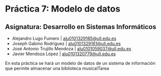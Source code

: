 # Práctica 7: Modelo de datos
## Asignatura: Desarrollo en Sistemas Informáticos
* Alejandro Lugo Fumero         | alu0101329185@ull.edu.es
* Joseph Gabino Rodríguez       | alu0101329161@ull.edu.es 
* José Antonio Trujillo Mendoza | alu0101059037@ull.edu.es 
* Javier Mendoza López          | alu0101320779@ull.edu.es 

En esta práctica se hará un modelo de datos de un sistema de información que permite almacenar una biblioteca musicalTarea

